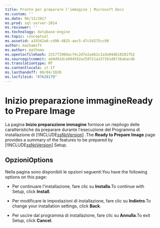 ```yaml
---
title: Pronto per preparare l'immagine | Microsoft Docs
ms.custom: ''
ms.date: 06/13/2017
ms.prod: sql-server-2014
ms.reviewer: ''
ms.technology: database-engine
ms.topic: conceptual
ms.assetid: a19342a0-cd90-4825-aec5-d7c54275cc98
author: mashamsft
ms.author: mathoma
ms.openlocfilehash: 231772904acf4c2d7e2a4b2c2a3e04d8102827b2
ms.sourcegitcommit: ad4d92dce894592a259721a1571b1d8736abacdb
ms.translationtype: MT
ms.contentlocale: it-IT
ms.lasthandoff: 08/04/2020
ms.locfileid: "87628170"
---
```

# <a name="ready-to-prepare-image"></a><span data-ttu-id="94443-102">Inizio preparazione immagine</span><span class="sxs-lookup"><span data-stu-id="94443-102">Ready to Prepare Image</span></span>
  <span data-ttu-id="94443-103">La pagina **Inizio preparazione immagine** fornisce un riepilogo delle caratteristiche da preparare durante l'esecuzione del Programma di installazione di [!INCLUDE[ssNoVersion](../../includes/ssnoversion-md.md)] .</span><span class="sxs-lookup"><span data-stu-id="94443-103">The **Ready to Prepare Image** page provides a summary of the features to be prepared by [!INCLUDE[ssNoVersion](../../includes/ssnoversion-md.md)] Setup.</span></span>  
  
## <a name="options"></a><span data-ttu-id="94443-104">Opzioni</span><span class="sxs-lookup"><span data-stu-id="94443-104">Options</span></span>  
 <span data-ttu-id="94443-105">Nella pagina sono disponibili le opzioni seguenti:</span><span class="sxs-lookup"><span data-stu-id="94443-105">You have the following options on this page:</span></span>  
  
-   <span data-ttu-id="94443-106">Per continuare l'installazione, fare clic su **Installa**.</span><span class="sxs-lookup"><span data-stu-id="94443-106">To continue with Setup, click **Install**.</span></span>  
  
-   <span data-ttu-id="94443-107">Per modificare le impostazioni di installazione, fare clic su **Indietro**.</span><span class="sxs-lookup"><span data-stu-id="94443-107">To change your installation settings, click **Back**.</span></span>  
  
-   <span data-ttu-id="94443-108">Per uscire dal programma di installazione, fare clic su **Annulla**.</span><span class="sxs-lookup"><span data-stu-id="94443-108">To exit Setup, click **Cancel**.</span></span>  
  
  
